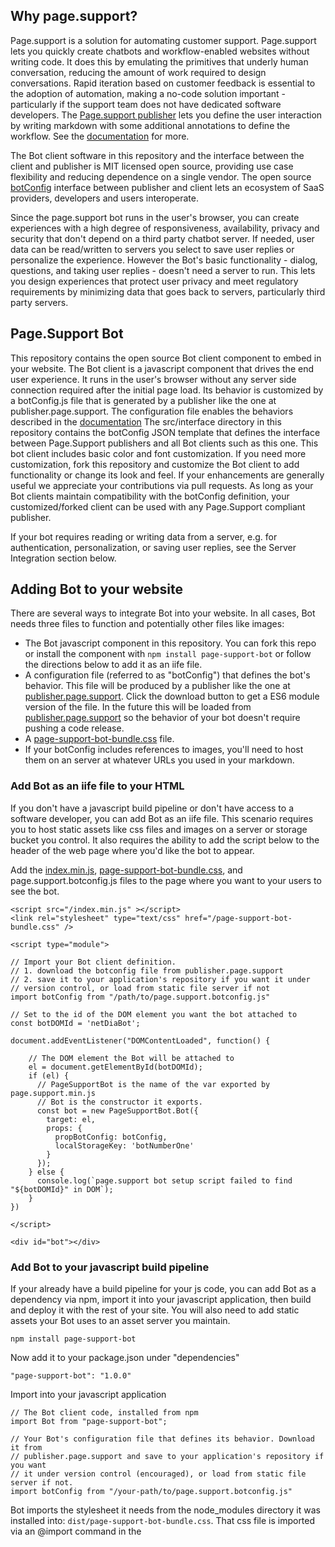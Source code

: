 ## Why page.support?

Page.support is a solution for automating customer support. Page.support lets you quickly create chatbots and workflow-enabled websites without writing code. It does this by emulating the primitives that underly human conversation, reducing the amount of work required to design conversations. Rapid iteration based on customer feedback is essential to the adoption of automation, making a no-code solution important - particularly if the support team does not have dedicated software developers. The [Page.support publisher](https://publisher.page.support) lets you define the user interaction by writing markdown with some additional annotations to define the workflow. See the [documentation](https://documentation.page.support) for more.

The Bot client software in this repository and the interface between the client and publisher is MIT licensed open source, providing use case flexibility and reducing dependence on a single vendor. The open source [botConfig](https://github.com/page-support/web-client/blob/main/src/state/BotConfig.js) interface between publisher and client lets an ecosystem of SaaS providers, developers and users interoperate. 

Since the page.support bot runs in the user's browser, you can create experiences with a high degree of responsiveness, availability, privacy and security that don't depend on a third party chatbot server. If needed, user data can be read/written to servers you select to save user replies or personalize the experience. However the Bot's basic functionality - dialog, questions, and taking user replies - doesn't need a server to run. This lets you design experiences that protect user privacy and meet regulatory requirements by minimizing data that goes back to servers, particularly third party servers.

## Page.Support Bot 

This repository contains the open source Bot client component to embed in your website. The Bot client is a javascript component that drives the end user experience. It runs in the user's browser without any server side connection required after the initial page load. Its behavior is customized by a botConfig.js file that is generated by a publisher like the one at publisher.page.support. The configuration file enables the behaviors described in the [documentation](https://documentation.page.support/) The src/interface directory in this repository contains the botConfig JSON template that defines the interface between Page.Support publishers and all Bot clients such as this one. This bot client includes basic color and font customization. If you need more customization, fork this repository and customize the Bot client to add functionality or change its look and feel. If your enhancements are generally useful we appreciate your contributions via pull requests. As long as your Bot clients maintain compatibility with the botConfig definition, your customized/forked client can be used with any Page.Support compliant publisher.

If your bot requires reading or writing data from a server, e.g. for authentication, personalization, or saving user replies, see the Server Integration section below.


## Adding Bot to your website

There are several ways to integrate Bot into your website. In all cases, Bot needs three files to function and potentially other files like images:

* The Bot javascript component in this repository. You can fork this repo or install the component with `npm install page-support-bot` or follow the directions below to add it as an iife file.
* A configuration file (referred to as "botConfig") that defines the bot's behavior. This file will be produced by a publisher like the one at [publisher.page.support](https://publisher.page.support). Click the download button to get a ES6 module version of the file. In the future this will be loaded from [publisher.page.support](https://publisher.page.support) so the behavior of your bot doesn't require pushing a code release.
* A [page-support-bot-bundle.css](https://github.com/page-support/web-client/blob/main/dist/page-support-bot-bundle.css) file. 
* If your botConfig includes references to images, you'll need to host them on an server at whatever URLs you used in your markdown.


### Add Bot as an iife file to your HTML

If you don't have a javascript build pipeline or don't have access to a software developer, you can add Bot as an iife file. This scenario requires you to host static assets like css files and images on a server or storage bucket you control. It also requires the ability to add the script below to the header of the web page where you'd like the bot to appear.

Add the [index.min.js](https://github.com/page-support/web-client/blob/main/dist/index.min.js), [page-support-bot-bundle.css](https://github.com/page-support/web-client/blob/main/dist/page-support-bot-bundle.css), and page.support.botconfig.js files to the page where you want to your users to see the bot.

```
<script src="/index.min.js" ></script>
<link rel="stylesheet" type="text/css" href="/page-support-bot-bundle.css" />

<script type="module"> 

// Import your Bot client definition.
// 1. download the botconfig file from publisher.page.support 
// 2. save it to your application's repository if you want it under
// version control, or load from static file server if not
import botConfig from "/path/to/page.support.botconfig.js"

// Set to the id of the DOM element you want the bot attached to
const botDOMId = 'netDiaBot';  

document.addEventListener("DOMContentLoaded", function() {

    // The DOM element the Bot will be attached to
    el = document.getElementById(botDOMId);
    if (el) {
      // PageSupportBot is the name of the var exported by page.support.min.js 
      // Bot is the constructor it exports.   
      const bot = new PageSupportBot.Bot({
        target: el,
        props: {
          propBotConfig: botConfig,
          localStorageKey: 'botNumberOne'
        }
      });
    } else {
      console.log(`page.support bot setup script failed to find "${botDOMId}" in DOM`);
    } 
})

</script>

<div id="bot"></div>

```


### Add Bot to your javascript build pipeline

 If your already have a build pipeline for your js code, you can add Bot as a dependency via npm, import it into your javascript application, then build and deploy it with the rest of your site. You will also need to add static assets your Bot uses to an asset server you maintain.  

```
npm install page-support-bot
```

Now add it to your package.json under "dependencies"

```
"page-support-bot": "1.0.0"
```

Import into your javascript application

```
// The Bot client code, installed from npm
import Bot from "page-support-bot"; 

// Your Bot's configuration file that defines its behavior. Download it from  
// publisher.page.support and save to your application's repository if you want 
// it under version control (encouraged), or load from static file server if not. 
import botConfig from "/your-path/to/page.support.botconfig.js"
```

Bot imports the stylesheet it needs from the node_modules directory it was 
installed into: `dist/page-support-bot-bundle.css`. 
That css file is imported via an @import command in the <style> section of Bot.svelte. 
Your bundler should compile that file along with the rest of your site's css 
into one file so no <link> to that file is needed.

In your HTML we can now add the Bot component

```
<Bot propBotConfig={botConfig} 
     bind:this={botBinding} 
     localStorageKey={localStorageKey} 
/> 
```

Bot supports the following props:

* botConfig is the js object imported earlier in your app. Its optional if you are using startNewConversation(botConfig) to initiate Bot. Otherwise required.
* bind:this={botBinding} is an optional reference to this bot that lets you call functions in the Bot, such as starting a new conversation. If you are not calling startNewConversation() or some other function exported by Bot its not needed. 
* propGetConfigFromRemote is a optional boolean that is not currently supported - in the future this will let you specify a remote URL from which load the bot definition.
* localStorageKey is the unique key Bot will use to preserve each user's conversation state in the browser. This should be a String unique to each bot in your domain. You can have multiple Bots per domain as long as they have unique keys. This prop is required.
* waitForStartNewConversation is an optional Boolean that defaults to false. If set to true, it tells this component to display nothing until startNewConversation() is called. This allows <Bot> to be added to the DOM without rendering anything. Its binding will be available, which lets the containing site call startNewConversation.

The bot component uses the Svelte javascript framework and tailwindcss framework. See the rollup.config.js, tailwind.config.js, babel.config.js and postcss.config.js files for build configuration requirements.





### Add static assets - images and css
Any static assets referred to in your bot's markdown, such as image tags, must be uploaded to the URLs you added to the markdown. At this time page.support doesn't maintain any static asset servers, so add static assets to your storage bucket or website public directory.  

Don't forget to add the [page-support-bot-bundle.css](https://github.com/page-support/web-client/blob/main/dist/page-support-bot-bundle.css) file in this repository to the public folder of your web server as described previously.


### Conversation initialization
When your user first loads the page, the Bot will display and start a new conversation by default. Bot will maintain conversation state across page reloads in a tab by using sessionStorage. Closing the tab will end the conversation. 

If you want to give your web application control over when the Bot displays, use your web framework's conditional loading/display - usually some type of if block.

If you want give your web application control over starting and restarting a conversation, use `botBinding.startNewConversation(botConfig);` to start a new conversation with the passed in configuration. It also lets you give the user control over when to engage with the bot instead of launching it by default.


### Testing
This component includes setup files to perform visual testing in [Storybook](https://storybook.js.org). See the /.storybook directory in this repository for Storybook setup, and the ui/Bot.stories.js file for user stories and their test files. Since Bot is a component rather than a fully functioning website, Storybook provides an environment to test the component across different user stories without having to first do an integration with your website.

Install Storybook, then type `npm run storybook` when in this repository's parent directory then open Storybook at localhost:6006

For automated tests, this component uses Jest. To run automated tests of dialog.js and lower level functions, see tests under src/dialog/tests and follow the instructions in the test file. Tests are sparse now, feel free to submit more with pull requests.

### Customizing and Building
If you make modifications to the Bot then want to deploy the changes to your website, run `$ npm run build` which will drop three files in the /dist directory:

- index.mjs is an ES6 module file for importation into your build.   
- index.min.js is a IIFE file for websites that do not use a modern build

### Server integration and Data Persistence

By default Bot only relies on the botConfig to drive its behavior so doesn't need to talk to a server. However if you want to personalize Bot's behavior, for example by loading user data, we will be adding simple integrations with arbitrary URLs and APIs in the next release. Those integrations will also enable saving user replies to an API on your server. 

If you want to do this now, you can customize the bot to 
load user data. Call out to your server right before the loadUI() function in Bot.svelte. To save individual user replies see the saveReply() function in dialog.js. To save an updated version of the entire conversation after every user reply see 
saveConversation() in state.js. 

### Versioning and Compatibility
The bot client and the botConfig file it uses must be on the same major version. The version of the bot client is the same as the version in package.json, and there's a check in state.js's versionCompatible() that will surface a user-visible error if bot reads a botConfig that's not compatible. botConfig files also have a version property that is used to determine compatibility. If you are adding the bot client to your website with your own build pipeline,ensure that the botConfigVersion constant in state.js is set to the same major version as the botConfig files you plan to use with the client. (and of course make whatever updates to the code you need to maintain compatibility) If you are adding bot client by copying in the index.min.js file the version will already be set by the rollup build process.